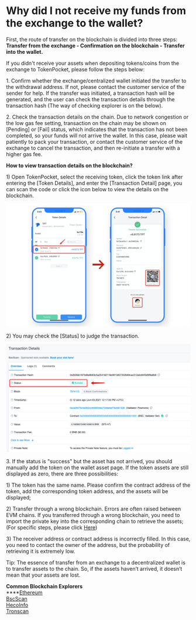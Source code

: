 # Why did I not receive my funds from the exchange to the wallet?

First, the route of transfer on the blockchain is divided into three steps: **Transfer from the exchange - Confirmation on the blockchain - Transfer into the wallet.**&#x20;

If you didn't receive your assets when depositing tokens/coins from the exchange to TokenPocket, please follow the steps below:&#x20;

1\. Confirm whether the exchange/centralized wallet initiated the transfer to the withdrawal address. If not, please contact the customer service of the sender for help. If the transfer was initiated, a transaction hash will be generated, and the user can check the transaction details through the transaction hash (The way of checking explorer is on the below).

2\. Check the transaction details on the chain. Due to network congestion or the low gas fee setting, transaction on the chain may be shown on \[Pending] or \[Fail] status, which indicates that the transaction has not been completed, so your funds will not arrive the wallet. In this case, please wait patiently to pack your transaction, or contact the customer service of the exchange to cancel the transaction, and then re-initiate a transfer with a higher gas fee.&#x20;

**How to view transaction details on the blockchain?**&#x20;

1\) Open TokenPocket, select the receiving token, click the token link after entering the \[Token Details], and enter the \[Transaction Detail] page, you can scan the code or click the icon below to view the details on the blockchain.

![](<../../.gitbook/assets/1 (13) (1).png>)

2\) You may check the \[Status] to judge the transaction.

![](../../.gitbook/assets/lian-success.png)

3\. If the status is "success" but the asset has not arrived, you should manually add the token on the wallet asset page. If the token assets are still displayed as zero, there are three possibilities:

1\) The token has the same name. Please confirm the contract address of the token, add the corresponding token address, and the assets will be displayed;

2\) Transfer through a wrong blockchain. Errors are often raised between EVM chains. If you transferred through a wrong blockchain, you need to import the private key into the corresponding chain to retrieve the assets; (For specific steps, please click [Here](https://tp-lab.tokenpocket.pro/AssetsFind/index.html?locale=en#/))

3\) The receiver address or contract address is incorrectly filled. In this case, you need to contact the owner of the address, but the probability of retrieving it is extremely low.

Tip: The essence of transfer from an exchange to a decentralized wallet is to transfer assets to the chain. So, if the assets haven’t arrived, it doesn’t mean that your assets are lost.&#x20;

**Common Blockchain Explorers**\
****[Ethereum](https://cn.etherscan.com)\
[BscScan](https://bscscan.com)\
[HecoInfo](https://hecoinfo.com)\
[Tronscan](https://tronscan.io/#/)
